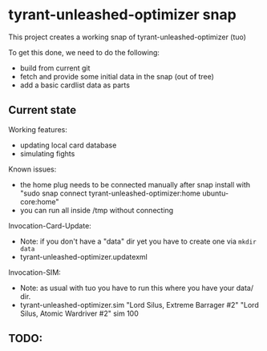 # tyrant-unleashed-optimizer snap

This project creates a working snap of tyrant-unleashed-optimizer (tuo)

To get this done, we need to do the following:
 - build from current git
 - fetch and provide some initial data in the snap (out of tree)
 - add a basic cardlist data as parts

## Current state

Working features:
 - updating local card database
 - simulating fights

Known issues:
  - the home plug needs to be connected manually after snap install with
    "sudo snap connect tyrant-unleashed-optimizer:home ubuntu-core:home"
  - you can run all inside /tmp without connecting

Invocation-Card-Update:
  - Note: if you don't have a "data" dir yet you have to create one via ``mkdir data``
  - tyrant-unleashed-optimizer.updatexml

Invocation-SIM:
  - Note: as usual with tuo you have to run this where you have your data/ dir.
  - tyrant-unleashed-optimizer.sim "Lord Silus, Extreme Barrager #2" "Lord Silus, Atomic Wardriver #2" sim 100

TODO:
 -
